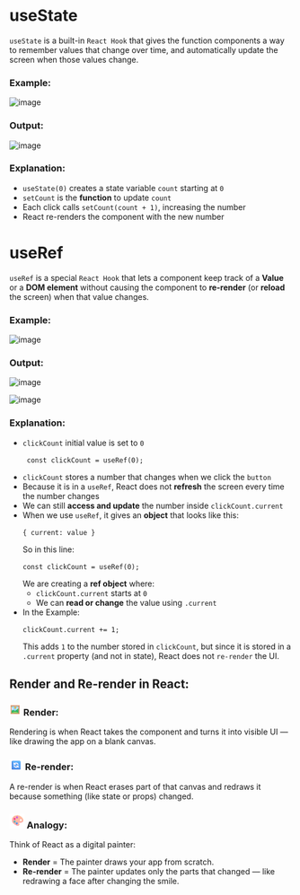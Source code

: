 # useState
`useState` is a built-in `React Hook` that gives the function components a way to remember values that change over time, and automatically update the screen when those values change.
### Example:
![image](https://github.com/user-attachments/assets/f9ea3828-6672-4b2f-9944-099243ec6c85)
### Output:
![image](https://github.com/user-attachments/assets/ebba77d0-34dc-46f5-8f30-b918192c7a1f)

### Explanation:
 - `useState(0)` creates a state variable `count` starting at `0`
 - `setCount` is the **function** to update `count`
 - Each click calls `setCount(count + 1)`, increasing the number
 - React re-renders the component with the new number

# useRef
`useRef` is a special `React Hook` that lets a component keep track of a **Value** or a **DOM element** without causing the component to **re-render** (or **reload** the screen) when that value changes.

### Example:
![image](https://github.com/user-attachments/assets/34ecae0e-860d-4600-a8a8-e090b9ed08d6)

### Output:
![image](https://github.com/user-attachments/assets/0fca471a-dbd1-4ac2-8ec9-508a6131c0ce)

![image](https://github.com/user-attachments/assets/23b24441-ee51-43c5-b802-f4d1c54c3524)


### Explanation:
 - `clickCount` initial value is set to `0`
   ```
    const clickCount = useRef(0);
   ```   
 - `clickCount` stores a number that changes when we click the `button`
 - Because it is in a `useRef`, React does not **refresh** the screen every time the number changes
 - We can still **access and update** the number inside `clickCount.current`
 - When we use `useRef`, it gives an **object** that looks like this:
   ```
   { current: value }
   ```
   So in this line:
   ```
   const clickCount = useRef(0);
   ```
   We are creating a **ref object** where:
    - `clickCount.current` starts at `0`
    - We can **read or change** the value using `.current`
 - In the Example:
   ```
   clickCount.current += 1;
   ```
   This adds `1` to the number stored in `clickCount`, but since it is stored in a `.current` property (and not in state), React does not `re-render` the UI.

## Render and Re-render in React:
###  ![render Icon](https://github.com/RubiyaHud/useState-useRef-React/blob/main/render.png) Render:
Rendering is when React takes the component and turns it into visible UI — like drawing the app on a blank canvas.
### ![re-render icon](https://github.com/RubiyaHud/useState-useRef-React/blob/main/re-render.png) Re-render:
A re-render is when React erases part of that canvas and redraws it because something (like state or props) changed.

### ![analogy icon](https://github.com/RubiyaHud/useState-useRef-React/blob/main/analogy.png) Analogy:
Think of React as a digital painter:
 - **Render** = The painter draws your app from scratch.
 - **Re-render** = The painter updates only the parts that changed — like redrawing a face after changing the smile.



